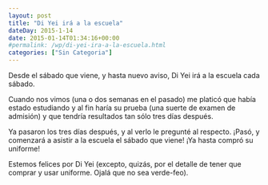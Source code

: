 ```yaml
---
layout: post
title: "Di Yei irá a la escuela"
dateDay: 2015-1-14
date: 2015-01-14T01:34:16+00:00
#permalink: /wp/di-yei-ira-a-la-escuela.html
categories: ["Sin Categoria"]
---
```


<p>Desde el sábado que viene, y hasta nuevo aviso, Di Yei irá a la escuela cada sábado.</p>
<p>Cuando nos vimos (una o dos semanas en el pasado) me platicó que había estado estudiando y al fin haría su prueba (una suerte de examen de admisión) y que tendría resultados tan sólo tres días después.</p>
<p>Ya pasaron los tres días después, y al verlo le pregunté al respecto. ¡Pasó, y comenzará a asistir a la escuela el sábado que viene! ¡Ya hasta compró su uniforme!</p>
<p>Estemos felices por Di Yei (excepto, quizás, por el detalle de tener que comprar y usar uniforme. Ojalá que no sea verde-feo).</p>
